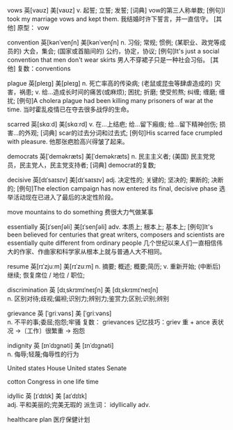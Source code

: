 vows	英[vaʊz]
美[vaʊz]
v.	起誓; 立誓; 发誓;
[词典]	vow的第三人称单数;
[例句]I took my marriage vows and kept them.
我结婚时许下誓言，并一直信守。
[其他]	原型： vow



convention	英[kənˈvenʃn]
美[kənˈvenʃn]
n.	习俗; 常规; 惯例; (某职业、政党等成员的) 大会，集会; (国家或首脑间的) 公约，协定，协议;
[例句]It's just a social convention that men don't wear skirts
男人不穿裙子只是一种社会习俗。
[其他]	复数：conventions



plague	英[pleɪɡ]
美[pleɪɡ]
n.	死亡率高的传染病; (老鼠或昆虫等肆虐造成的) 灾害，祸患;
v.	给…造成长时间的痛苦(或麻烦); 困扰; 折磨; 使受煎熬; 纠缠; 缠磨; 缠扰;
[例句]A cholera plague had been killing many prisoners of war at the time.
当时霍乱疫情已在夺去很多战俘的生命。


scarred	英[skɑːd]
美[skɑːrd]
v.	在…上结疤; 给…留下瘢痕; 给…留下精神创伤; 损害…的外观;
[词典]	scar的过去分词和过去式;
[例句]His scarred face crumpled with pleasure.
他那张疤脸高兴得皱了起来。

democrats	英[ˈdeməkræts]
美[ˈdeməkræts]
n.	民主主义者; (美国) 民主党党员，民主党人，民主党支持者;
[词典]	democrat的复数;



decisive	英[dɪˈsaɪsɪv]
美[dɪˈsaɪsɪv]
adj.	决定性的; 关键的; 坚决的; 果断的; 决断的;
[例句]The election campaign has now entered its final, decisive phase
选举活动现在已进入了最后的决定性阶段。


move mountains to do something 费很大力气做某事 



essentially	英[ɪˈsenʃəli]
美[ɪˈsenʃəli]
adv.	本质上; 根本上; 基本上;
[例句]It's been believed for centuries that great writers, composers and scientists are essentially quite different from ordinary people
几个世纪以来人们一直相信伟大的作家、作曲家和科学家从根本上就与普通人大不相同。



resume	英[rɪˈzjuːm]
美[rɪˈzuːm]
n.	摘要; 概述; 概要;简历;
v.	重新开始; (中断后) 继续; 恢复席位 / 地位 / 职位;



discrimination
英 [dɪˌskrɪmɪˈneɪʃn]   美 [dɪˌskrɪmɪˈneɪʃn]  
n.
区别对待;歧视;偏袒;识别力;辨别力;鉴赏力;区别;识别;辨别


grievance
英 [ˈɡriːvəns]   美 [ˈɡriːvəns]  
n.
不平的事;委屈;抱怨;牢骚
复数： grievances
记忆技巧：griev 重 + ance 表状况 →〔工作〕很繁重 → 抱怨

indignity
英 [ɪnˈdɪɡnəti]   美 [ɪnˈdɪɡnəti]  
n.
侮辱;轻蔑;侮辱性的行为


United states House
United states Senate


cotton
Congress
in one life time


idyllic
英 [ɪˈdɪlɪk]   美 [aɪˈdɪlɪk]  
adj.
平和美丽的;完美无瑕的
派生词： idyllically adv.

healthcare plan 医疗保健计划